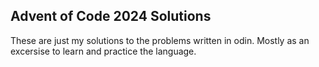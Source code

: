 ## Advent of Code 2024 Solutions

These are just my solutions to the problems written in odin.
Mostly as an excersise to learn and practice the language.
